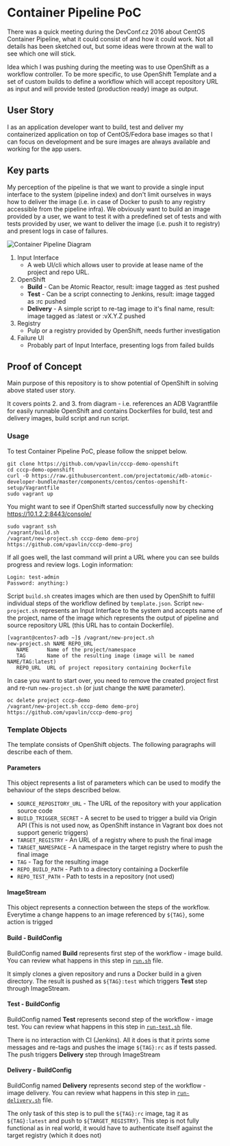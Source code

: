 # Container Pipeline PoC

There was a quick meeting during the DevConf.cz 2016 about CentOS Container Pipeline, what it could consist of and how it could work. Not all details has been sketched out, but some ideas were thrown at the wall to see which one will stick.

Idea which I was pushing during the meeting was to use OpenShift as a workflow controller. To be more specific, to use OpenShift Template and a set of custom builds to define a workflow which will accept repository URL as input and will provide tested (production ready) image as output.

## User Story

I as an application developer want to build, test and deliver my containerized application on top of CentOS/Fedora base images so that I can focus on development and be sure images are always available and working for the app users.

## Key parts

My perception of the pipeline is that we want to provide a single input interface to the system (pipeline index) and don't limit ourselves in ways how to deliver the image (i.e. in case of Docker to push to any registry accessible from the pipeline infra). We obviously want to build an image provided by a user, we want to test it with a predefined set of tests and with tests provided by user, we want to deliver the image (i.e. push it to registry) and present logs in case of failures.

![Container Pipeline Diagram](https://docs.google.com/drawings/d/1Izkwa7b7pAM_mpiL6M_qkqOMP_-bzmo1C-IE1fZDGY4/pub?w=960&h=720)

1. Input Interface
    * A web UI/cli which allows user to provide at lease name of the project and repo URL. 
2. OpenShift
    * **Build** - Can be Atomic Reactor, result: image tagged as :test pushed
    * **Test** - Can be a script connecting to Jenkins, result: image tagged as :rc pushed
    * **Delivery** - A simple script to re-tag image to it's final name, result: image tagged as :latest or :vX.Y.Z pushed
3. Registry
    * Pulp or a registry provided by OpenShift, needs further investigation
4. Failure UI
    * Probably part of Input Interface, presenting logs from failed builds

## Proof of Concept

Main purpose of this repository is to show potential of OpenShift in solving above stated user story.

It covers points 2. and 3. from diagram - i.e. references an ADB Vagrantfile for easily runnable OpenShift and contains Dockerfiles for build, test and delivery images, build script and run script.

### Usage

To test Container Pipeline PoC, please follow the snippet below.

```
git clone https://github.com/vpavlin/cccp-demo-openshift
cd cccp-demo-openshift
curl -O https://raw.githubusercontent.com/projectatomic/adb-atomic-developer-bundle/master/components/centos/centos-openshift-setup/Vagrantfile
sudo vagrant up
```

You might want to see if OpenShift started successfully now by checking https://10.1.2.2:8443/console/

```
sudo vagrant ssh
/vagrant/build.sh
/vagrant/new-project.sh cccp-demo demo-proj https://github.com/vpavlin/cccp-demo-proj
```

If all goes well, the last command will print a URL where you can see builds progress and review logs. Login information:

```
Login: test-admin
Password: anything:)
```

Script `build.sh` creates images which are then used by OpenShift to fulfill individual steps of the workflow defined by `template.json`. Script `new-project.sh` represents an Input Interface to the system and accepts name of the project, name of the image which represents the output of pipeline and source repository URL (this URL has to contain Dockerfile).

```
[vagrant@centos7-adb ~]$ /vagrant/new-project.sh 
new-project.sh NAME REPO_URL
   NAME      Name of the project/namespace
   TAG       Name of the resulting image (image will be named NAME/TAG:latest)
   REPO_URL  URL of project repository containing Dockerfile
```

In case you want to start over, you need to remove the created project first and re-run `new-project.sh` (or just change the `NAME` parameter).

```
oc delete project cccp-demo
/vagrant/new-project.sh cccp-demo demo-proj https://github.com/vpavlin/cccp-demo-proj

```

### Template Objects

The template consists of OpenShift objects. The following paragraphs will describe each of them.

#### Parameters

This object represents a list of parameters which can be used to modify the behaviour of the steps described below.

* `SOURCE_REPOSITORY_URL` - The URL of the repository with your application source code
* `BUILD_TRIGGER_SECRET` - A secret to be used to trigger a build via Origin API (This is not used now, as OpenShift instance in Vagrant box does not support generic triggers)
* `TARGET_REGISTRY` - An URL of a registry where to push the final image
* `TARGET_NAMESPACE` - A namespace in the target registry where to push the final image
* `TAG` - Tag for the resulting image
* `REPO_BUILD_PATH` - Path to a directory containing a Dockerfile
* `REPO_TEST_PATH` - Path to tests in a repository (not used)

#### ImageStream

This object represents a connection between the steps of the workflow. Everytime a change happens to an image referenced by `${TAG}`, some action is trigged

#### Build - BuildConfig

BuildConfig named **Build** represents first step of the workflow - image build. You can review what happens in this step in [`run.sh`](run.sh) file. 

It simply clones a given repository and runs a Docker build in a given directory. The result is pushed as `${TAG}:test` which triggers **Test** step through ImageStream.

#### Test - BuildConfig

BuildConfig named **Test** represents second step of the workflow - image test. You can review what happens in this step in [`run-test.sh`](run-test.sh) file.

There is no interaction with CI (Jenkins). All it does is that it prints some messages and re-tags and pushes the image `${TAG}:rc` as if tests passed. The push triggers **Delivery** step through ImageStream

#### Delivery - BuildConfig

BuildConfig named **Delivery** represents second step of the workflow - image delivery. You can review what happens in this step in [`run-delivery.sh`](run-delivery.sh) file.

The only task of this step is to pull the `${TAG}:rc` image, tag it as `${TAG}:latest` and push to `${TARGET_REGISTRY}`. This step is not fully functional as in real world, it would have to authenticate itself against the target registry (which it does not)
